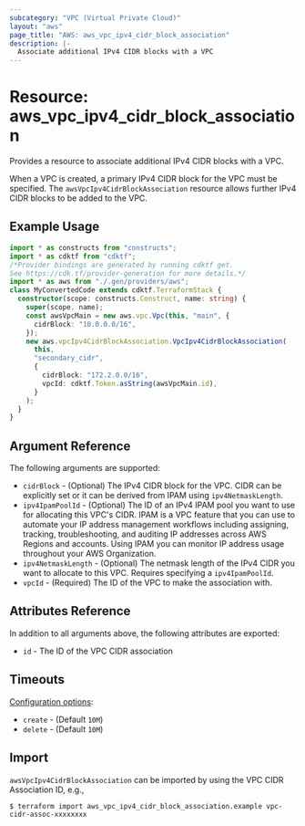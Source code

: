 ```yaml
---
subcategory: "VPC (Virtual Private Cloud)"
layout: "aws"
page_title: "AWS: aws_vpc_ipv4_cidr_block_association"
description: |-
  Associate additional IPv4 CIDR blocks with a VPC
---
```


# Resource: aws_vpc_ipv4_cidr_block_association

Provides a resource to associate additional IPv4 CIDR blocks with a VPC.

When a VPC is created, a primary IPv4 CIDR block for the VPC must be specified.
The `awsVpcIpv4CidrBlockAssociation` resource allows further IPv4 CIDR blocks to be added to the VPC.

## Example Usage

```typescript
import * as constructs from "constructs";
import * as cdktf from "cdktf";
/*Provider bindings are generated by running cdktf get.
See https://cdk.tf/provider-generation for more details.*/
import * as aws from "./.gen/providers/aws";
class MyConvertedCode extends cdktf.TerraformStack {
  constructor(scope: constructs.Construct, name: string) {
    super(scope, name);
    const awsVpcMain = new aws.vpc.Vpc(this, "main", {
      cidrBlock: "10.0.0.0/16",
    });
    new aws.vpcIpv4CidrBlockAssociation.VpcIpv4CidrBlockAssociation(
      this,
      "secondary_cidr",
      {
        cidrBlock: "172.2.0.0/16",
        vpcId: cdktf.Token.asString(awsVpcMain.id),
      }
    );
  }
}

```

## Argument Reference

The following arguments are supported:

* `cidrBlock` - (Optional) The IPv4 CIDR block for the VPC. CIDR can be explicitly set or it can be derived from IPAM using `ipv4NetmaskLength`.
* `ipv4IpamPoolId` - (Optional) The ID of an IPv4 IPAM pool you want to use for allocating this VPC's CIDR. IPAM is a VPC feature that you can use to automate your IP address management workflows including assigning, tracking, troubleshooting, and auditing IP addresses across AWS Regions and accounts. Using IPAM you can monitor IP address usage throughout your AWS Organization.
* `ipv4NetmaskLength` - (Optional) The netmask length of the IPv4 CIDR you want to allocate to this VPC. Requires specifying a `ipv4IpamPoolId`.
* `vpcId` - (Required) The ID of the VPC to make the association with.

## Attributes Reference

In addition to all arguments above, the following attributes are exported:

* `id` - The ID of the VPC CIDR association

## Timeouts

[Configuration options](https://developer.hashicorp.com/terraform/language/resources/syntax#operation-timeouts):

- `create` - (Default `10M`)
- `delete` - (Default `10M`)

## Import

`awsVpcIpv4CidrBlockAssociation` can be imported by using the VPC CIDR Association ID, e.g.,

```
$ terraform import aws_vpc_ipv4_cidr_block_association.example vpc-cidr-assoc-xxxxxxxx
```

<!-- cache-key: cdktf-0.17.0-pre.15 input-a39926263f5a6f3d1c052cfc1b2a04362fcf69bb57a38e13acc1d402c10680a8 -->